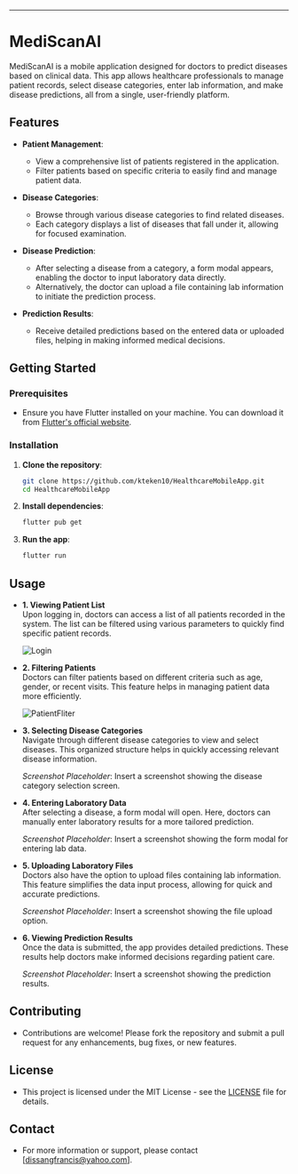 
---

# MediScanAI

MediScanAI is a mobile application designed for doctors to predict diseases based on clinical data. This app allows healthcare professionals to manage patient records, select disease categories, enter lab information, and make disease predictions, all from a single, user-friendly platform.

## Features

- **Patient Management**:  
   - View a comprehensive list of patients registered in the application.  
   - Filter patients based on specific criteria to easily find and manage patient data.

- **Disease Categories**:  
   - Browse through various disease categories to find related diseases.  
   - Each category displays a list of diseases that fall under it, allowing for focused examination.

- **Disease Prediction**:  
   - After selecting a disease from a category, a form modal appears, enabling the doctor to input laboratory data directly.  
   - Alternatively, the doctor can upload a file containing lab information to initiate the prediction process.

- **Prediction Results**:  
   - Receive detailed predictions based on the entered data or uploaded files, helping in making informed medical decisions.

## Getting Started

### Prerequisites

- Ensure you have Flutter installed on your machine. You can download it from [Flutter's official website](https://flutter.dev/docs/get-started/install).

### Installation

1. **Clone the repository**:
   ```bash
   git clone https://github.com/kteken10/HealthcareMobileApp.git
   cd HealthcareMobileApp
   ```

2. **Install dependencies**:
   ```bash
   flutter pub get
   ```

3. **Run the app**:
   ```bash
   flutter run
   ```

## Usage

- **1. Viewing Patient List**  
  Upon logging in, doctors can access a list of all patients recorded in the system. The list can be filtered using various parameters to quickly find specific patient records.

  ![Login](https://github.com/user-attachments/assets/6a501355-f62d-4603-8b70-9f7f2bd26640)

- **2. Filtering Patients**  
  Doctors can filter patients based on different criteria such as age, gender, or recent visits. This feature helps in managing patient data more efficiently.

  ![PatientFliter](https://github.com/user-attachments/assets/ff81d28e-8986-48ce-a02a-983e87d392ae)

- **3. Selecting Disease Categories**  
  Navigate through different disease categories to view and select diseases. This organized structure helps in quickly accessing relevant disease information.

  *Screenshot Placeholder*: Insert a screenshot showing the disease category selection screen.

- **4. Entering Laboratory Data**  
  After selecting a disease, a form modal will open. Here, doctors can manually enter laboratory results for a more tailored prediction.

  *Screenshot Placeholder*: Insert a screenshot showing the form modal for entering lab data.

- **5. Uploading Laboratory Files**  
  Doctors also have the option to upload files containing lab information. This feature simplifies the data input process, allowing for quick and accurate predictions.

  *Screenshot Placeholder*: Insert a screenshot showing the file upload option.

- **6. Viewing Prediction Results**  
  Once the data is submitted, the app provides detailed predictions. These results help doctors make informed decisions regarding patient care.

  *Screenshot Placeholder*: Insert a screenshot showing the prediction results.

## Contributing

- Contributions are welcome! Please fork the repository and submit a pull request for any enhancements, bug fixes, or new features.

## License

- This project is licensed under the MIT License - see the [LICENSE](LICENSE) file for details.

## Contact

- For more information or support, please contact [dissangfrancis@yahoo.com].
